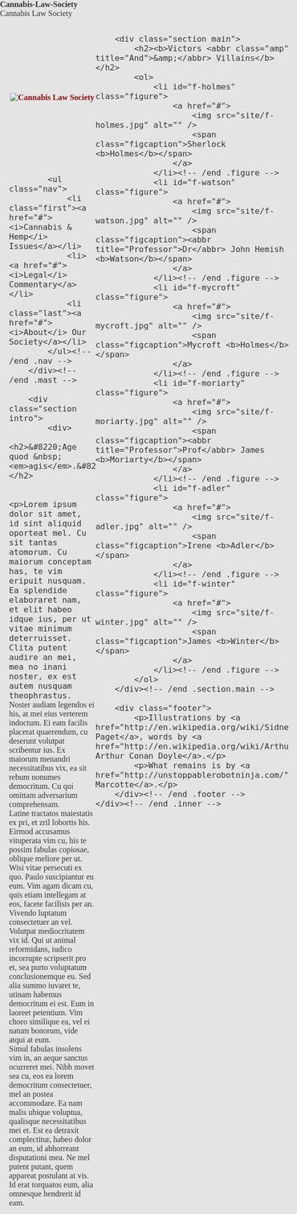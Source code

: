 # Cannabis-Law-Society
Cannabis Law Society

<!DOCTYPE html>

<html>
<head>

<meta http-equiv="Content-Type" content="text/html; charset=utf-8"/>

<title>A Flexible Grid</title>

<meta name="DC.creator" content="Ethan Marcotte - http://unstoppablerobotninja.com/" />
<meta name="DC.language" content="en" />
<meta name="viewport" content="width=device-width, initial-scale=1.0" />

<style type="text/css" media="screen, projection">
.section:after,
ul.nav:after {
	content: ".";
	display: block;
	height: 0;
	clear: both;
	visibility: hidden;
}

/* http://meyerweb.com/eric/tools/css/reset/ */
/* v1.0 | 20080212 */
html,body,div,span,applet,object,iframe,h1,h2,h3,h4,h5,h6,p,blockquote,pre,a,abbr,acronym,address,big,cite,code,del,dfn,em,font,img,ins,kbd,q,s,samp,small,strike,strong,sub,sup,tt,var,b,u,i,center,dl,dt,dd,ol,ul,li,fieldset,form,label,legend,table,caption,tbody,tfoot,thead,tr,th,td { margin:0;padding:0;border:0;outline:0;font-size:100%;vertical-align:baseline;background:transparent; }
body { line-height:1; }
ol,ul { list-style:none; }
blockquote,q { quotes:none; }
blockquote:before,blockquote:after,q:before,q:after { content:'';content:none; }
ins { text-decoration:none; }
del { text-decoration:line-through; }
table { border-collapse:collapse;border-spacing:0; }

body {
	background: #E4E4E4 url("site/bg.png");
	color: #292929;
	color: rgba(0, 0, 0, 0.82);
	font: normal 100% Cambria, Georgia, serif;
	-moz-text-shadow: 0 1px 0 rgba(255, 255, 255, 0.8);
	-webkit-text-shadow: 0 1px 0 rgba(255, 255, 255, 0.8);
	text-shadow: 0 1px 0 rgba(255, 255, 255, 0.8);
	-webkit-text-size-adjust: none;
}
a {
	color: #890101;
	text-decoration: none;
	-moz-transition: 0.2s color linear;
	-webkit-transition: 0.2s color linear;
	transition: 0.2s color linear;
}
a:hover {
	color: #DF3030;
}
#page {
	background: url("site/rag.png") repeat-x;
	padding: 2em 0;
}
.inner {
	margin: 0 auto;
	width: 93.75%;		/* 960px / 1024px */
}
img {
	max-width: 100%;
}
.amp {
	font-family: Baskerville, Garamond, Palatino, "Palatino Linotype", "Hoefler Text", "Times New Roman", serif;
	font-style: italic;
	font-weight: normal;
}
.mast {
	float: left;
	width: 31.875%;	/* 306px / 960px */
}
h1 {
	background: url("site/logo-bg.png") no-repeat 50% 0;
}
h1 a {
	padding-top: 117px;
	height: 162px;
	display: block;
	text-align: center;
}
.intro,
.main,
.footer {
	float: right;
	width: 65.9375%;	/* 633px / 960px */
}
.intro {
	margin-top: 117px;
}
.intro div {
	line-height: 1.4;
}
ul.nav {
	border-top: 1px solid #888583;
	margin: 2em auto 0;
	width: 64.379%;
}
ul.nav a {
	background: url("site/ornament.png") no-repeat 0 100%;
	font: bold 14px/1.2 "Book Antiqua", "Palatino Linotype", Georgia, serif;
	display: block;
	text-align: center;
	letter-spacing: 0.1em;
	padding: 1em 0.5em 3em;
	margin-bottom: -1em;
	text-transform: uppercase;
}
ul.nav a:hover {
	background-position: 50% 100%;
}
li.first a {
	border-top: 1px solid #FFF9EF;
	padding-top: 1.25em;
}
ul.nav i {
	font: normal 10px Baskerville, Garamond, Palatino, "Palatino Linotype", "Hoefler Text", "Times New Roman", serif;
	display: block;
	letter-spacing: 0.05em;
}
.intro h2 {
	font: normal 2em "Hoefler Text", "Baskerville old face", Garamond, "Times New Roman", serif;
	text-align: center;
	margin-bottom: 0.25em;
}
.main h2 {
	background: url("site/ornament.png") no-repeat 0 50%;
	font-size: 1.4em;
	text-transform: lowercase;
	text-align: center;
	margin: 0.75em 0 1em;
}
.main h2 b {
	background: url("site/bg.png");
	font-weight: normal;
	padding: 0 1em;
}
.figure {
	float: left;
	font-size: 10px;
	line-height: 1.1;
	margin: 0 3.317535545023696682% 1.5em 0;			/* 21px / 633px */
	text-align: center;
	width: 31.121642969984202211%;				/* 197px / 633px */
	text-transform: uppercase;
	letter-spacing: 0.05em;
}
.figure b {
	display: block;
	font-size: 14px;
	font-family: "Book Antiqua", "Palatino Linotype", Georgia, serif;
	letter-spacing: 0.1em;
}
.figure img {
	-webkit-border-radius: 4px;
	-moz-border-radius: 4px;
	border-radius: 4px;
	-webkit-box-shadow: 0 2px 4px rgba(0, 0, 0, 0.5);
	-moz-box-shadow: 0 2px 4px rgba(0, 0, 0, 0.5);;
	box-shadow: 0 2px 4px rgba(0, 0, 0, 0.5);;
	display: block;
	margin: 0 auto 1em;
}
li#f-mycroft,
li#f-winter {
	margin-right: 0;
}
.footer {
	background: url("site/ornament.png") 50% 0 repeat-x;
	font-size: 12px;
	text-align: center;
	padding: 40px 0 20px;
}
.footer p {
	margin-bottom: 0.5em;
}
@media (max-width: 600px) {
	/* 633px grid (88x6 col, 21x5 gut; 88+21+88+21+88+21+88+21+88+21+88) */
	.inner {
		position: relative;
	}
	.mast,
	.intro,
	.main,
	.footer {
		float: none;
		width: auto;
	}
	h1 {
		background: none;
	}
	h1 a {
		padding-top: 70px;
		height: 87px;
	}
	ul.nav {
		background: url("site/ornament.png") no-repeat 0 -20px;
		border-top: none;
		margin: 0 auto;
		position: absolute;
		top: 0;
		width: 100%;
	}
	ul.nav li {
		float: left;
		margin-right: 3.317535545023696682%;	/* 21px / 633px */
		width: 31.121642969984202211%;		/* 197px / 633px */
	}
	ul.nav a,
	ul.nav i {
		font: 10px Helvetica, Arial, sans-serif;
		letter-spacing: 0;
	}
	ul.nav a:hover,
	ul.nav a:focus {
		background-position: 0 100%;
	}
	li.first a {
		border-top: none;
		padding-top: 1em;
	}
	ul.nav li.last {
		margin-right: 0;
	}
	.intro {
		margin-top: 0;
	}
	.intro h2 {
		font-size: 1.4em;
	}
}
@media (max-width: 400px) {
	.figure,
	li#f-mycroft {
		margin-right: 3.317535545023696682%;	/* 21px / 633px */
		width: 48.341232227488151658%;	/* 306px / 633px */
	}
	li#f-watson,
	li#f-moriarty {
		margin-right: 0;
	}
}
@media (min-width: 1300px) {
	.mast {
		float: none;
		width: auto;
	}
	h1 {
		float: left;
		width: 31.875%;	/* 306px / 960px */
	}
	ul.nav {
		float: right;
		margin: 40px 0 1em;
		text-align: center;
		width: 65.9375%;	/* 633px / 960px */
	}
	ul.nav {
		border-top: none;
	}
	ul.nav li.first a {
		border-top: none;
		padding-top: 1em;
	}
	ul.nav li {
		float: left;
		margin-right: 3.317535545023696682%;			/* 21px / 633px */
		width: 31.121642969984202211%;				/* 197px / 633px */
	}
	ul.nav li.last {
		margin-right: 0;
	}
	.intro {
		margin-top: 1em;
	}
	.figure,
	li#f-mycroft {
		margin-right: 3.317535545023696682%;			/* 21px / 633px */
		width: 13.902053712480252764%;				/* 88px / 633px */
	}
	.footer {
		clear: both;
		float: none;
		margin-left: 56.770833333333333333%;			/* 327px / 960px */
		width: 20.520833333333333333%;				/* 197px / 960px */
	}
}
</style>

</head>

<body>

<div id="page">
	<div class="inner">
		<div class="mast">
			<h1 id="logo"><a href="#"><img src="site/logo.png" alt="Cannabis Law Society" /></a></h1>

			<ul class="nav">
				<li class="first"><a href="#"><i>Cannabis & Hemp</i> Issues</a></li>
				<li><a href="#"><i>Legal</i> Commentary</a></li>
				<li class="last"><a href="#"><i>About</i> Our Society</a></li>
			</ul><!-- /end .nav -->
		</div><!-- /end .mast -->

		<div class="section intro">
			<div>
				<h2>&#8220;Age quod &nbsp;<em>agis</em>.&#8221;</h2>

				<p>Lorem ipsum dolor sit amet, id sint aliquid oporteat mel. Cu sit tantas atomorum. Cu maiorum conceptam has, te vim eripuit nusquam. Ea splendide elaboraret nam, et elit habeo idque ius, per ut vitae minimum deterruisset. Clita putent audire an mei, mea no inani noster, ex est autem nusquam theophrastus.

Noster audiam legendos ei his, at mei eius verterem indoctum. Ei eam facilis placerat quaerendum, cu deserunt volutpat scribentur ius. Ex maiorum menandri necessitatibus vix, ea sit rebum nonumes democritum. Cu qui omittam adversarium comprehensam.

Latine tractatos maiestatis ex pri, et zril lobortis his. Eirmod accusamus vituperata vim cu, his te possim fabulas copiosae, oblique meliore per ut. Wisi vitae persecuti ex quo. Paulo suscipiantur eu eum. Vim agam dicam cu, quis etiam intellegam at eos, facete facilisis per an. Vivendo luptatum consectetuer an vel.

Volutpat mediocritatem vix id. Qui ut animal reformidans, iudico incorrupte scripserit pro et, sea purto voluptatum conclusionemque eu. Sed alia summo iuvaret te, utinam habemus democritum ei est. Eum in laoreet petentium. Vim choro similique ea, vel ei natum bonorum, vide atqui at eum.

Simul fabulas insolens vim in, an aeque sanctus ocurreret mei. Nibh movet sea cu, eos ea lorem democritum consectetuer, mel an postea accommodare. Ea nam malis ubique voluptua, qualisque necessitatibus mei et. Est ea detraxit complectitur, habeo dolor an eum, id abhorreant disputationi mea. Ne mel putent putant, quem appareat postulant at vis. Id erat torquatos eum, alia omnesque hendrerit id eam.</p>
			</div>
		</div><!-- /end .section.intro -->

		<div class="section main">
			<h2><b>Victors <abbr class="amp" title="And">&amp;</abbr> Villains</b></h2>
			<ol>
				<li id="f-holmes" class="figure">
					<a href="#">
						<img src="site/f-holmes.jpg" alt="" />
						<span class="figcaption">Sherlock <b>Holmes</b></span>
					</a>
				</li><!-- /end .figure -->
				<li id="f-watson" class="figure">
					<a href="#">
						<img src="site/f-watson.jpg" alt="" />
						<span class="figcaption"><abbr title="Professor">Dr</abbr> John Hemish <b>Watson</b></span>
					</a>
				</li><!-- /end .figure -->
				<li id="f-mycroft" class="figure">
					<a href="#">
						<img src="site/f-mycroft.jpg" alt="" />
						<span class="figcaption">Mycroft <b>Holmes</b></span>
					</a>
				</li><!-- /end .figure -->
				<li id="f-moriarty" class="figure">
					<a href="#">
						<img src="site/f-moriarty.jpg" alt="" />
						<span class="figcaption"><abbr title="Professor">Prof</abbr> James <b>Moriarty</b></span>
					</a>
				</li><!-- /end .figure -->
				<li id="f-adler" class="figure">
					<a href="#">
						<img src="site/f-adler.jpg" alt="" />
						<span class="figcaption">Irene <b>Adler</b></span>
					</a>
				</li><!-- /end .figure -->
				<li id="f-winter" class="figure">
					<a href="#">
						<img src="site/f-winter.jpg" alt="" />
						<span class="figcaption">James <b>Winter</b></span>
					</a>
				</li><!-- /end .figure -->
			</ol>
		</div><!-- /end .section.main -->

		<div class="footer">
			<p>Illustrations by <a href="http://en.wikipedia.org/wiki/Sidney_Paget">Sidney Paget</a>, words by <a href="http://en.wikipedia.org/wiki/Arthur_Conan_Doyle">Sir Arthur Conan Doyle</a>.</p>
			<p>What remains is by <a href="http://unstoppablerobotninja.com/">Ethan Marcotte</a>.</p>
		</div><!-- /end .footer -->
	</div><!-- /end .inner -->
</div><!-- /end #page -->

<!--[if lte IE 7]><script type="text/javascript" src="site/imgSizer.js"></script>
<script type="text/javascript">
window.onload = function() {
	imgSizer.collate();
}
</script><![endif]-->
<!--[if lte IE 6]><script type="text/javascript" src="share/ddpng.js"></script>
<script type="text/javascript">
DD_belatedPNG.fix('body, #page, h1, h1 img, ul.nav, ul.nav a, .main h2, .main h2 b, .footer');
</script><![endif]-->

</body>
</html>

